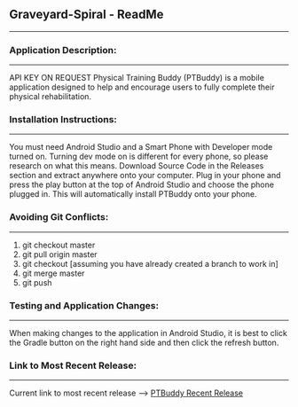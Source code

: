 ## Graveyard-Spiral - ReadMe
-----

### Application Description:
----- 
API KEY ON REQUEST
Physical Training Buddy (PTBuddy) is a mobile application designed to help and encourage users to fully complete their physical rehabilitation.

### Installation Instructions:
-----
You must need Android Studio and a Smart Phone with Developer mode turned on. Turning dev mode on is different for every phone, so please research on what this means. Download Source Code in the Releases section and extract anywhere onto your computer. Plug in your phone and press the play button at the top of Android Studio and choose the phone plugged in. This will automatically install PTBuddy onto your phone.

### Avoiding Git Conflicts: 
-----

1. git checkout master
2. git pull origin master
3. git checkout <branchname> [assuming you have already created a branch to work in]
4. git merge master
5. git push

### Testing and Application Changes:
-----
When making changes to the application in Android Studio, it is best to click the Gradle button on the right hand side and then click the refresh button.

### Link to Most Recent Release:
-----
Current link to most recent release --> [PTBuddy Recent Release](https://github.com/SDev-2018/Graveyard-Spiral/releases/tag/v.5.0)